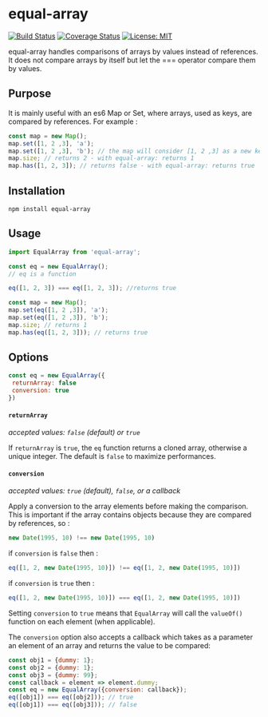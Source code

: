 # equal-array

[![Build Status](https://travis-ci.org/couralex/equal-array.svg?branch=master)](https://travis-ci.org/couralex/equal-array)
[![Coverage Status](https://coveralls.io/repos/github/couralex/equal-array/badge.svg?branch=master)](https://coveralls.io/github/couralex/equal-array?branch=master)
[![License: MIT](https://img.shields.io/badge/License-MIT-blue.svg)](https://opensource.org/licenses/MIT)

equal-array handles comparisons of arrays by values instead of references. It does not compare arrays by itself but let the === operator compare them by values.

## Purpose

It is mainly useful with an es6 Map or Set, where arrays, used as keys, are compared by references. For example :
```js
const map = new Map();
map.set([1, 2 ,3], 'a');
map.set([1, 2 ,3], 'b'); // the map will consider [1, 2 ,3] as a new key
map.size; // returns 2 - with equal-array: returns 1
map.has([1, 2, 3]); // returns false - with equal-array: returns true
```

## Installation

```
npm install equal-array
```

## Usage

```js
import EqualArray from 'equal-array';

const eq = new EqualArray();
// eq is a function

eq([1, 2, 3]) === eq([1, 2, 3]); //returns true

const map = new Map();
map.set(eq([1, 2 ,3]), 'a');
map.set(eq([1, 2 ,3]), 'b');
map.size; // returns 1
map.has(eq([1, 2, 3])); // returns true
```

## Options

```js
const eq = new EqualArray({
 returnArray: false
 conversion: true
})
```

#### `returnArray`
*accepted values: `false` (default) or `true`*

If `returnArray` is `true`, the `eq` function returns a cloned array, otherwise a unique integer. The default is `false` to maximize performances.

#### `conversion`
*accepted values: `true` (default), `false`, or a callback*

Apply a conversion to the array elements before making the comparison. This is important if the array contains objects because they are compared by references, so :
```js
new Date(1995, 10) !== new Date(1995, 10)
```

if `conversion` is `false` then :
```js
eq([1, 2, new Date(1995, 10)]) !== eq([1, 2, new Date(1995, 10)])
```

if `conversion` is `true` then :
```js
eq([1, 2, new Date(1995, 10)]) === eq([1, 2, new Date(1995, 10)])
```
Setting `conversion` to `true` means that `EqualArray` will call the `valueOf()` function on each element (when applicable).

The `conversion` option also accepts a callback which takes as a parameter an element of an array and returns the value to be compared:
```js
const obj1 = {dummy: 1};
const obj2 = {dummy: 1};
const obj3 = {dummy: 99};
const callback = element => element.dummy;
const eq = new EqualArray({conversion: callback});
eq([obj1]) === eq([obj2])); // true
eq([obj1]) === eq([obj3])); // false
```
